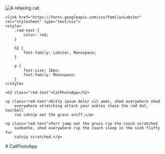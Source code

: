 <!doctype>
<html>
<head>
	<title>CatPhotoApp</title>
</head>
<body>
	<img src="https://bit.ly/fcc-relaxing-cat" alt="A relaxing cat.">

	<link href="https://fonts.googleapis.com/css?family=Lobster" rel="stylesheet" type="text/css">
	<style>
		.red-text {
			color: red;
		}

		h2 {
			font-family: Lobster, Monospace;
		}

		p {
			font-size: 16px;
			font-family: Monospace;
		}
	</style>

	<h2 class="red-text">CatPhotoApp</h2>

	<p class="red-text">Kitty ipsum dolor sit amet, shed everywhere shed 
		everywhere stretching attack your ankles chase the red dot, hairball 
		run catnip eat the grass sniff.</p>
	
	<p class="red-text">Purr jump eat the grass rip the couch scratched 
		sunbathe, shed everywhere rip the couch sleep in the sink fluffy fur 
		catnip scratched.</p>
</body>
</html># CatPhotoApp


